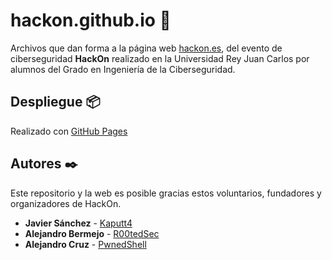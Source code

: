 # hackon.github.io 🚀
Archivos que dan forma a la página web [hackon.es](https://hackon.es/), del evento de ciberseguridad **HackOn** realizado en la Universidad Rey Juan Carlos por alumnos del Grado en Ingeniería de la Ciberseguridad.

## Despliegue 📦

Realizado con [GitHub Pages](https://pages.github.com/)

## Autores ✒️

Este repositorio y la web es posible gracias estos voluntarios, fundadores y organizadores de HackOn.

* **Javier Sánchez** - [Kaputt4](https://github.com/Kaputt4)
* **Alejandro Bermejo** - [R00tedSec](https://github.com/R00tedSec)
* **Alejandro Cruz** - [PwnedShell](https://github.com/PwnedShell)